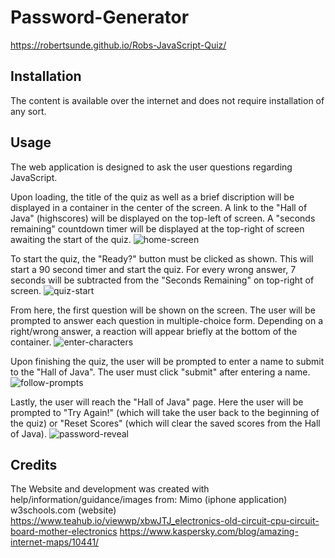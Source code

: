# Password-Generator
https://robertsunde.github.io/Robs-JavaScript-Quiz/


## Installation
The content is available over the internet and does not require installation of any sort.


## Usage
The web application is designed to ask the user questions regarding JavaScript.

Upon loading, the title of the quiz as well as a brief discription will be displayed in a container in the center of the screen. A link to the "Hall of Java" (highscores) will be displayed on the top-left of screen. A "seconds remaining" countdown timer will be displayed at the top-right of screen awaiting the start of the quiz.
![home-screen](https://user-images.githubusercontent.com/73792987/102440615-9042df00-3fee-11eb-85fc-b71d229ece7f.jpg)

To start the quiz, the "Ready?" button must be clicked as shown. This will start a 90 second timer and start the quiz. For every wrong answer, 7 seconds will be subtracted from the "Seconds Remaining" on top-right of screen.
![quiz-start](https://user-images.githubusercontent.com/73792987/102440750-d1d38a00-3fee-11eb-9169-5f6923dc16f2.jpg)

From here, the first question will be shown on the screen. The user will be prompted to answer each question in multiple-choice form. Depending on a right/wrong answer, a reaction will appear briefly at the bottom of the container.
![enter-characters](https://user-images.githubusercontent.com/73792987/102440703-bd8f8d00-3fee-11eb-8586-586c797ffca6.jpg)

Upon finishing the quiz, the user will be prompted to enter a name to submit to the "Hall of Java". The user must click "submit" after entering a name.
![follow-prompts](https://user-images.githubusercontent.com/73792987/102440794-e879e100-3fee-11eb-9902-0dae6d1d3c62.jpg)

Lastly, the user will reach the "Hall of Java" page. Here the user will be prompted to "Try Again!" (which will take the user back to the beginning of the quiz) or "Reset Scores" (which will clear the saved scores from the Hall of Java).
![password-reveal](https://user-images.githubusercontent.com/73792987/102440862-0cd5bd80-3fef-11eb-87a8-49c955a3063e.jpg)



## Credits
The Website and development was created with help/information/guidance/images from:
Mimo (iphone application)
w3schools.com (website)
https://www.teahub.io/viewwp/xbwJTJ_electronics-old-circuit-cpu-circuit-board-mother-electronics
https://www.kaspersky.com/blog/amazing-internet-maps/10441/